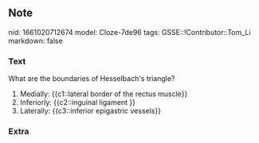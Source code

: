 ## Note
nid: 1661020712674
model: Cloze-7de96
tags: GSSE::!Contributor::Tom_Li
markdown: false

### Text
What are the boundaries of Hesselbach's triangle?

1) Medially: {{c1::lateral border of the rectus muscle}}
2) Inferiorly: {{c2::inguinal ligament }}
3) Laterally: {{c3::inferior epigastric vessels}}

### Extra

